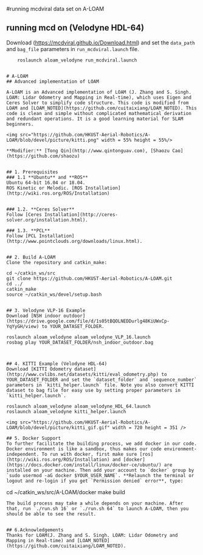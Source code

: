#running mcdviral data set on A-LOAM

## running mcd on (Velodyne HDL-64)
Download (https://mcdviral.github.io/Download.html) and set the `data_path` and `bag_file` parameters in `run_mcdviral.launch` file.

```
    roslaunch aloam_velodyne run_mcdviral.launch


# A-LOAM
## Advanced implementation of LOAM

A-LOAM is an Advanced implementation of LOAM (J. Zhang and S. Singh. LOAM: Lidar Odometry and Mapping in Real-time), which uses Eigen and Ceres Solver to simplify code structure. This code is modified from LOAM and [LOAM_NOTED](https://github.com/cuitaixiang/LOAM_NOTED). This code is clean and simple without complicated mathematical derivation and redundant operations. It is a good learning material for SLAM beginners.

<img src="https://github.com/HKUST-Aerial-Robotics/A-LOAM/blob/devel/picture/kitti.png" width = 55% height = 55%/>

**Modifier:** [Tong Qin](http://www.qintonguav.com), [Shaozu Cao](https://github.com/shaozu)


## 1. Prerequisites
### 1.1 **Ubuntu** and **ROS**
Ubuntu 64-bit 16.04 or 18.04.
ROS Kinetic or Melodic. [ROS Installation](http://wiki.ros.org/ROS/Installation)


### 1.2. **Ceres Solver**
Follow [Ceres Installation](http://ceres-solver.org/installation.html).

### 1.3. **PCL**
Follow [PCL Installation](http://www.pointclouds.org/downloads/linux.html).


## 2. Build A-LOAM
Clone the repository and catkin_make:

```
    cd ~/catkin_ws/src
    git clone https://github.com/HKUST-Aerial-Robotics/A-LOAM.git
    cd ../
    catkin_make
    source ~/catkin_ws/devel/setup.bash
```

## 3. Velodyne VLP-16 Example
Download [NSH indoor outdoor](https://drive.google.com/file/d/1s05tBQOLNEDDurlg48KiUWxCp-YqYyGH/view) to YOUR_DATASET_FOLDER. 

```
    roslaunch aloam_velodyne aloam_velodyne_VLP_16.launch
    rosbag play YOUR_DATASET_FOLDER/nsh_indoor_outdoor.bag
```


## 4. KITTI Example (Velodyne HDL-64)
Download [KITTI Odometry dataset](http://www.cvlibs.net/datasets/kitti/eval_odometry.php) to YOUR_DATASET_FOLDER and set the `dataset_folder` and `sequence_number` parameters in `kitti_helper.launch` file. Note you also convert KITTI dataset to bag file for easy use by setting proper parameters in `kitti_helper.launch`. 

```
    roslaunch aloam_velodyne aloam_velodyne_HDL_64.launch
    roslaunch aloam_velodyne kitti_helper.launch
```
<img src="https://github.com/HKUST-Aerial-Robotics/A-LOAM/blob/devel/picture/kitti_gif.gif" width = 720 height = 351 />

## 5. Docker Support
To further facilitate the building process, we add docker in our code. Docker environment is like a sandbox, thus makes our code environment-independent. To run with docker, first make sure [ros](http://wiki.ros.org/ROS/Installation) and [docker](https://docs.docker.com/install/linux/docker-ce/ubuntu/) are installed on your machine. Then add your account to `docker` group by `sudo usermod -aG docker $YOUR_USER_NAME`. **Relaunch the terminal or logout and re-login if you get `Permission denied` error**, type:
```
cd ~/catkin_ws/src/A-LOAM/docker
make build
```
The build process may take a while depends on your machine. After that, run `./run.sh 16` or `./run.sh 64` to launch A-LOAM, then you should be able to see the result.


## 6.Acknowledgements
Thanks for LOAM(J. Zhang and S. Singh. LOAM: Lidar Odometry and Mapping in Real-time) and [LOAM_NOTED](https://github.com/cuitaixiang/LOAM_NOTED).

